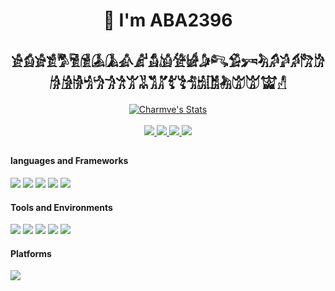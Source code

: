<h1 align="center">👋  I'm ABA2396</h1>
<h2 align="center">𓀀𓀁𓀂𓀃𓀄𓀅𓀆𓀇𓀈𓀉𓀊𓀋𓀌𓀍𓀎𓀏𓀐𓀑𓀒𓀓𓀔𓀕𓀖𓀗𓀘𓀙𓀚𓀛𓀜𓀝𓀞𓀟𓀠𓀡𓀢𓀣𓀤𓀥𓀦𓀧𓀨𓀩𓀪𓀫𓀬𓀭</h2>

<p align="center">
  <a href="https://github.com/Charmve" class="rich-diff-level-one">
    <img src="https://github-readme-stats.vercel.app/api?username=ABA2396&show_icons=true&theme=radical" alt="Charmve's Stats" >
  </a>
  <br><br>
  <a href="https://github.com/ABA2396">
    <img src="https://badges.pufler.dev/visits/ABA2396/ABA2396?style=flat-square&color=black&logo=github">
  </a>
  <a href="https://github.com/ABA2396">
    <img src="https://badges.pufler.dev/years/ABA2396?style=flat-square&color=black&logo=github">
  </a>
  <a href="https://github.com/ABA2396?tab=repositories">
    <img src="https://badges.pufler.dev/repos/ABA2396?style=flat-square&color=black&logo=github">
  </a>
  <a href="https://github.com/ABA2396">
    <img src="https://badges.pufler.dev/commits/monthly/ABA2396?style=flat-square&color=black&logo=github">
  </a>
</p>
<h2></h2>

#### languages and Frameworks
![](https://img.shields.io/badge/C-A8B9CC?logo=c&logoColor=fff)
![](https://img.shields.io/badge/C++-00599C?logo=cplusplus&logoColor=fff)
![](https://img.shields.io/badge/Python-743ea2?logo=python&logoColor=fff)
![](https://img.shields.io/badge/JAVA-007396?logo=JAVA&logoColor=fff)
![](https://img.shields.io/badge/git-F05032?logo=git&logoColor=fff)

#### Tools and Environments
![](https://img.shields.io/badge/VS-5C2D91?logo=Visual-Studio&logoColor=fff)
![](https://img.shields.io/badge/VSCode-007ACC?logo=Visual-Studio&logoColor=fff)
![](https://img.shields.io/badge/Keil5-0091BD?logo=ARM&logoColor=fff)
![](https://img.shields.io/badge/PyCharm-21D789?logo=PyCharm&logoColor=fff)
![](https://img.shields.io/badge/IDEA-AF1DF5?logo=IntelliJ-IDEA&logoColor=fff)

#### Platforms

![](https://img.shields.io/badge/Windows_10-0078D6?logo=windows&logoColor=fff)
